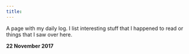 ```yaml
---
title:
---
```


A page with my daily log. I list interesting stuff that I happened to read or things that I saw over here.

**22 November 2017**

